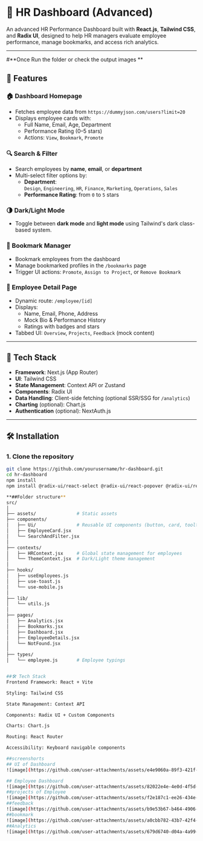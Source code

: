 # 💼 HR Dashboard (Advanced)

An advanced HR Performance Dashboard built with **React.js**, **Tailwind CSS**, and **Radix UI**, designed to help HR managers evaluate employee performance, manage bookmarks, and access rich analytics.

---
#**Once Run the folder or check the output images **
## 🚀 Features

### 🏠 Dashboard Homepage
- Fetches employee data from `https://dummyjson.com/users?limit=20`
- Displays employee cards with:
  - Full Name, Email, Age, Department
  - Performance Rating (0–5 stars)
  - Actions: `View`, `Bookmark`, `Promote`

### 🔍 Search & Filter
- Search employees by **name**, **email**, or **department**
- Multi-select filter options by:
  - **Department**:  
    `Design`, `Engineering`, `HR`, `Finance`, `Marketing`, `Operations`, `Sales`
  - **Performance Rating**: from `0` to `5` stars

### 🌗 Dark/Light Mode
- Toggle between **dark mode** and **light mode** using Tailwind's dark class-based system.

### 📌 Bookmark Manager
- Bookmark employees from the dashboard
- Manage bookmarked profiles in the `/bookmarks` page
- Trigger UI actions: `Promote`, `Assign to Project`, or `Remove Bookmark`

### 👤 Employee Detail Page
- Dynamic route: `/employee/[id]`
- Displays:
  - Name, Email, Phone, Address
  - Mock Bio & Performance History
  - Ratings with badges and stars
- Tabbed UI: `Overview`, `Projects`, `Feedback` (mock content)

---

## 🧱 Tech Stack

- **Framework**: Next.js (App Router)
- **UI**: Tailwind CSS
- **State Management**: Context API or Zustand
- **Components**: Radix UI
- **Data Handling**: Client-side fetching (optional SSR/SSG for `/analytics`)
- **Charting** (optional): Chart.js
- **Authentication** (optional): NextAuth.js

---

## 🛠️ Installation

### 1. Clone the repository

```bash
git clone https://github.com/yourusername/hr-dashboard.git
cd hr-dashboard
npm install
npm install @radix-ui/react-select @radix-ui/react-popover @radix-ui/react-checkbox clsx tailwind-merge class-variance-authority

**##Folder structure**
src/
│
├── assets/               # Static assets
├── components/
│   ├── Ui/               # Reusable UI components (button, card, tooltip, etc.)
│   ├── EmployeeCard.jsx
│   └── SearchAndFilter.jsx
│
├── contexts/
│   ├── HRContext.jsx     # Global state management for employees
│   └── ThemeContext.jsx  # Dark/Light theme management
│
├── hooks/
│   ├── useEmployees.js
│   ├── use-toast.js
│   └── use-mobile.js
│
├── lib/
│   └── utils.js
│
├── pages/
│   ├── Analytics.jsx
│   ├── Bookmarks.jsx
│   ├── Dashboard.jsx
│   ├── EmployeeDetails.jsx
│   └── NotFound.jsx
│
├── types/
│   └── employee.js       # Employee typings


##🛠️ Tech Stack
Frontend Framework: React + Vite

Styling: Tailwind CSS

State Management: Context API

Components: Radix UI + Custom Components

Charts: Chart.js

Routing: React Router

Accessibility: Keyboard navigable components

##screenshorts
## UI of Dashboard
![image](https://github.com/user-attachments/assets/e4e9060a-89f3-421f-bc76-9e1912fd02bb)

## Employee Dashboard
![image](https://github.com/user-attachments/assets/82022e4e-4e0d-4f5d-8733-e3bf2bcccb8c)
##projects of Employee
![image](https://github.com/user-attachments/assets/f2e187c1-ee26-434e-bf31-f0fb7614de04)
##feedback 
![image](https://github.com/user-attachments/assets/b9e53b67-b464-4906-8bf2-043441efa279)
##bookmark
![image](https://github.com/user-attachments/assets/a0cbb782-43b7-42f4-a5be-dc0baaf5c7b1)
##Analytics
![image](https://github.com/user-attachments/assets/679d6740-d04a-4a99-bdbf-c68837244a14)







